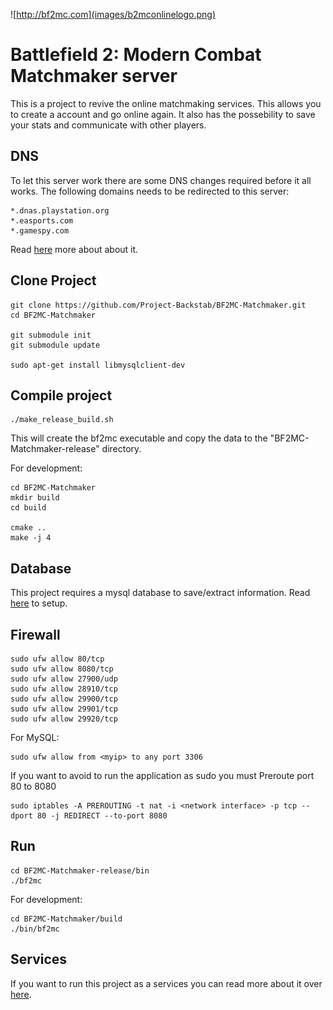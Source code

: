 ![http://bf2mc.com](images/b2mconlinelogo.png)

# Battlefield 2: Modern Combat Matchmaker server

This is a project to revive the online matchmaking services. This allows you to create a account and go online again. 
It also has the possebility to save your stats and communicate with other players.

## DNS

To let this server work there are some DNS changes required before it all works.
The following domains needs to be redirected to this server:

	*.dnas.playstation.org
	*.easports.com
	*.gamespy.com

Read [here](dns/Readme.md) more about about it.


## Clone Project

```
git clone https://github.com/Project-Backstab/BF2MC-Matchmaker.git
cd BF2MC-Matchmaker

git submodule init
git submodule update

sudo apt-get install libmysqlclient-dev
```

## Compile project

```
./make_release_build.sh
```
This will create the bf2mc executable and copy the data to the "BF2MC-Matchmaker-release" directory.

For development:
```
cd BF2MC-Matchmaker
mkdir build
cd build

cmake ..
make -j 4
```

## Database

This project requires a mysql database to save/extract information.
Read [here](database/Readme.md) to setup. 

## Firewall

```
sudo ufw allow 80/tcp
sudo ufw allow 8080/tcp
sudo ufw allow 27900/udp
sudo ufw allow 28910/tcp
sudo ufw allow 29900/tcp
sudo ufw allow 29901/tcp
sudo ufw allow 29920/tcp
```

For MySQL:
```
sudo ufw allow from <myip> to any port 3306
```

If you want to avoid to run the application as sudo you must Preroute port 80 to 8080
```
sudo iptables -A PREROUTING -t nat -i <network interface> -p tcp --dport 80 -j REDIRECT --to-port 8080
```

## Run

```
cd BF2MC-Matchmaker-release/bin
./bf2mc
```

For development:
```
cd BF2MC-Matchmaker/build
./bin/bf2mc
```

## Services

If you want to run this project as a services you can read more about it over [here](service/Readme.md).